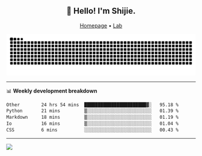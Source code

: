<h2 align="center">👋 Hello! I'm Shijie.</h2>
<p align="center">
  <a href="https://xu-shi-jie.github.io"> Homepage</a> •
  <a href="https://onodalab.ees.hokudai.ac.jp"> Lab </a>
</p>

![Snake animation](https://github.com/xu-shi-jie/xu-shi-jie/blob/output/github-snake.svg)


-------

📊 **Weekly development breakdown**
<!--START_SECTION:waka-->

```txt
Other        24 hrs 54 mins  ███████████████████████▓░   95.18 %
Python       21 mins         ▒░░░░░░░░░░░░░░░░░░░░░░░░   01.39 %
Markdown     18 mins         ▒░░░░░░░░░░░░░░░░░░░░░░░░   01.19 %
Io           16 mins         ▒░░░░░░░░░░░░░░░░░░░░░░░░   01.04 %
CSS          6 mins          ░░░░░░░░░░░░░░░░░░░░░░░░░   00.43 %
```

<!--END_SECTION:waka-->

-------
![](https://komarev.com/ghpvc/?username=xu-shi-jie&style=flat-square&color=blue) 

